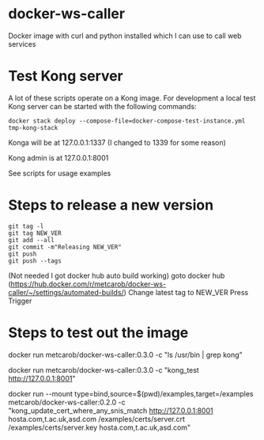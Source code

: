 # docker-ws-caller
Docker image with curl and python installed which I can use to call web services

# Test Kong server

A lot of these scripts operate on a Kong image. For development a local test Kong server can be started with the following commands:

```
docker stack deploy --compose-file=docker-compose-test-instance.yml tmp-kong-stack
```

Konga will be at
127.0.0.1:1337
(I changed to 1339 for some reason)

Kong admin is at
127.0.0.1:8001

See scripts for usage examples


# Steps to release a new version

```
git tag -l
git tag NEW_VER
git add --all
git commit -m"Releasing NEW_VER"
git push
git push --tags
```

(Not needed I got docker hub auto build working)
goto docker hub (https://hub.docker.com/r/metcarob/docker-ws-caller/~/settings/automated-builds/)
Change latest tag to NEW_VER
Press Trigger


# Steps to test out the image

docker run metcarob/docker-ws-caller:0.3.0 -c "ls /usr/bin | grep kong"

docker run metcarob/docker-ws-caller:0.3.0 -c "kong_test http://127.0.0.1:8001"

docker run --mount type=bind,source=$(pwd)/examples,target=/examples metcarob/docker-ws-caller:0.2.0 -c "kong_update_cert_where_any_snis_match http://127.0.0.1:8001 hosta.com,t.ac.uk,asd.com /examples/certs/server.crt /examples/certs/server.key hosta.com,t.ac.uk,asd.com"





